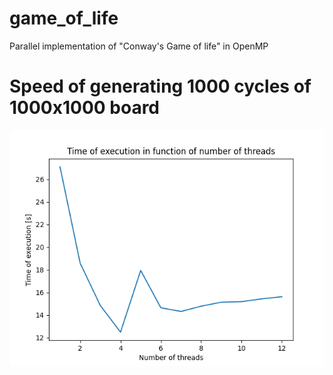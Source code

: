 # game_of_life
Parallel implementation of "Conway's Game of life" in OpenMP

# Speed of generating 1000 cycles of 1000x1000 board

![alt-text](plot.png)